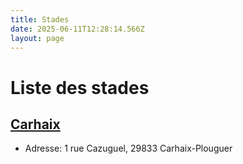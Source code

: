 ```yaml
---
title: Stades
date: 2025-06-11T12:28:14.566Z
layout: page
---
```


# Liste des stades


## [Carhaix](/stades/Carhaix/)
- Adresse: 1 rue Cazuguel, 29833 Carhaix-Plouguer

